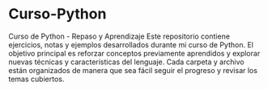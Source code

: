 # Curso-Python
Curso de Python - Repaso y Aprendizaje
Este repositorio contiene ejercicios, notas y ejemplos desarrollados durante mi curso de Python. El objetivo principal es reforzar conceptos previamente aprendidos y explorar nuevas técnicas y características del lenguaje. Cada carpeta y archivo están organizados de manera que sea fácil seguir el progreso y revisar los temas cubiertos.
